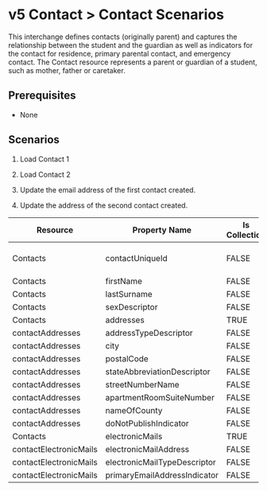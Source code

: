 # v5 Contact > Contact Scenarios

This interchange defines contacts (originally parent) and captures the
relationship between the student and the guardian as well as indicators for the
contact for residence, primary parental contact, and emergency contact. The
Contact resource represents a parent or guardian of a student, such as mother,
father or caretaker.

## Prerequisites

* None

## Scenarios

1. Load Contact 1

2. Load Contact 2

3. Update the email address of the first contact created.

4. Update the address of the second contact created.

| Resource               | Property Name                | Is Collection | Data Type                    | Required / Optional | Scenario 1: POST                               | Scenario 2: POST                               | Scenario 3: PUT                                | Scenario 4: PUT                                |
| ---------------------- | ---------------------------- | ------------- | ---------------------------- | ------------------- | -------------------------------------------------- | -------------------------------------------------- | -------------------------------------------------- | -------------------------------------------------- |
| Contacts               | contactUniqueId              | FALSE         | string                       | REQUIRED            | \["333333"  if possible<br/><br/>\| system value\] | \["444444"  if possible<br/><br/>\| system value\] | \["333333"  if possible<br/><br/>\| system value\] | \["444444"  if possible<br/><br/>\| system value\] |
| Contacts               | firstName                    | FALSE         | string                       | REQUIRED            | Michael                                            | Alexis                                             | Michael                                            | Alexis                                             |
| Contacts               | lastSurname                  | FALSE         | string                       | REQUIRED            | Jones                                              | Johnson                                            | Jones                                              | Johnson                                            |
| Contacts               | sexDescriptor                | FALSE         | string                       | CONDITIONAL         | Male                                               | Female                                             | Male                                               | Female                                             |
| Contacts               | addresses                    | TRUE          | contactAddress\[\]           | REQUIRED            |                                                    |                                                    |                                                    |                                                    |
| contactAddresses       | addressTypeDescriptor        | FALSE         | addressTypeDescriptor        | REQUIRED            | Home                                               | Home                                               | Home                                               | Home                                               |
| contactAddresses       | city                         | FALSE         | string                       | REQUIRED            | Grand Bend                                         | Grand Bend                                         | Grand Bend                                         | Grand Bend                                         |
| contactAddresses       | postalCode                   | FALSE         | string                       | REQUIRED            | 78834                                              | 78834                                              | 78834                                              | 78834                                              |
| contactAddresses       | stateAbbreviationDescriptor  | FALSE         | stateAbbreviationDescriptor  | REQUIRED            | TX                                                 | TX                                                 | TX                                                 | TX                                                 |
| contactAddresses       | streetNumberName             | FALSE         | string                       | REQUIRED            | 654 Mission Hills                                  | 456 Cedar Street                                   | 654 Mission Hills                                  | 456 Cedar Bend                                     |
| contactAddresses       | apartmentRoomSuiteNumber     | FALSE         | string                       | REQUIRED            | 100                                                |                                                    | 100                                                |                                                    |
| contactAddresses       | nameOfCounty                 | FALSE         | string                       | CONDITIONAL         | WILLISTON                                          | WILLISTON                                          | WILLISTON                                          | WILLISTON                                          |
| contactAddresses       | doNotPublishIndicator        | FALSE         | boolean                      | REQUIRED            | TRUE                                               |                                                    | TRUE                                               |                                                    |
| Contacts               | electronicMails              | TRUE          | contactElectronicMail\[\]    | REQUIRED            |                                                    |                                                    |                                                    |                                                    |
| contactElectronicMails | electronicMailAddress        | FALSE         | string                       | REQUIRED            | <michaeljones@example.com>                         | <alexisjohnson@example.com>                        | <mJones@example.com>                               | <alexisjohnson@example.com>                        |
| contactElectronicMails | electronicMailTypeDescriptor | FALSE         | electronicMailTypeDescriptor | CONDITIONAL         | Home/Personal                                      | Home/Personal                                      | Home/Personal                                      | Home/Personal                                      |
| contactElectronicMails | primaryEmailAddressIndicator | FALSE         | boolean                      | REQUIRED            | TRUE                                               |                                                    | TRUE                                               |                                                    |
